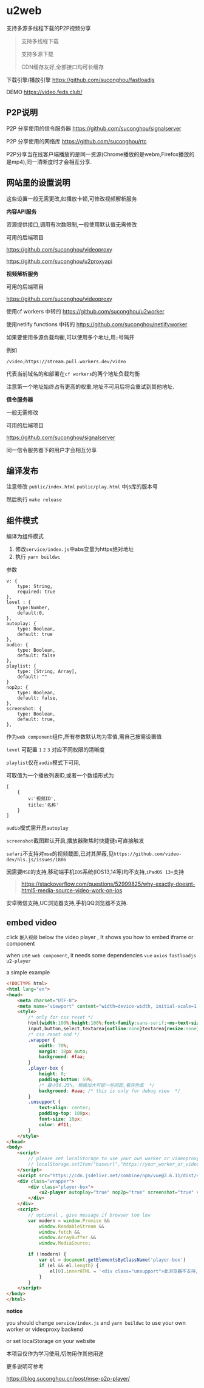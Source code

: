 # u2web

支持多源多线程下载的P2P视频分享

> 支持多线程下载
> 
> 支持多源下载
> 
> CDN缓存友好,全部接口均可长缓存

下载引擎/播放引擎 https://github.com/suconghou/fastloadjs

DEMO https://video.feds.club/

## P2P说明

P2P 分享使用的信令服务器 https://github.com/suconghou/signalserver

P2P 分享使用的网络库 https://github.com/suconghou/rtc


P2P分享当在线客户端播放的是同一资源(Chrome播放的是webm,Firefox播放的是mp4),同一清晰度时才会相互分享.

## 网站里的设置说明

这些设置一般无需更改,如播放卡顿,可修改视频解析服务

**内容API服务**

资源提供接口,调用有次数限制,一般使用默认值无需修改

可用的后端项目 

https://github.com/suconghou/videoproxy

https://github.com/suconghou/u2proxyapi




**视频解析服务**

可用的后端项目

https://github.com/suconghou/videoproxy

使用cf workers 中转的 https://github.com/suconghou/u2worker

使用netlify functions 中转的 https://github.com/suconghou/netlifyworker

如果要使用多源负载均衡,可以使用多个地址,用`;`号隔开

例如

`/video;https://stream.pull.workers.dev/video`

代表当前域名的和部署在`cf workers`的两个地址负载均衡

注意第一个地址始终占有更高的权重,地址不可用后将会重试到其他地址.



**信令服务器**

一般无需修改

可用的后端项目

https://github.com/suconghou/signalserver

同一信令服务器下的用户才会相互分享

## 编译发布

注意修改 `public/index.html` `public/play.html` 中js库的版本号

然后执行 `make release`

## 组件模式

编译为组件模式

1. 修改`service/index.js`中abs变量为https绝对地址
2. 执行 `yarn buildwc`

参数
```
v: {
    type: String,
    required: true
},
level : {
    type:Number,
    default:0,
},
autoplay: {
    type: Boolean,
    default: true
},
audio: {
    type: Boolean,
    default: false
},
playlist: {
    type: [String, Array],
    default: ""
}
nop2p: {
    type: Boolean,
    default: false,
},
screenshot: {
    type: Boolean,
    default: true,
},

```

作为`web component`组件,所有参数默认均为零值,需自己按需设置值

`level` 可配置 `1` `2` `3` 对应不同权限的清晰度

`playlist`仅在`audio`模式下可用,

可取值为一个播放列表ID,或者一个数组形式为

```
[
    {
        v:'视频ID',
        title:'名称'
    }
]
```

`audio`模式需开启`autoplay`

`screenshot`截图默认开启,播放器聚焦时快捷键`s`可直接触发

`safari`不支持对`mse`的视频截图,已对其屏蔽,见`https://github.com/video-dev/hls.js/issues/1806`

因需要`MSE`的支持,移动端手机`IOS`系统(IOS13,14等)均不支持,`iPadOS 13+`支持
>
> https://stackoverflow.com/questions/52999825/why-exactly-doesnt-html5-media-source-video-work-on-ios

安卓微信支持,UC浏览器支持,手机QQ浏览器不支持.


## embed video

click `嵌入视频` below the video player , It shows you how to embed iframe or component

when use `web component`, it needs some dependencies `vue` `axios` `fastloadjs` `u2-player`

a simple example 

```html
<!DOCTYPE html>
<html lang="en">
<head>
    <meta charset="UTF-8">
    <meta name="viewport" content="width=device-width, initial-scale=1.0">
    <style>
        /* only for css reset */
        html{width:100%;height:100%;font-family:sans-serif;-ms-text-size-adjust:100%;-webkit-text-size-adjust:100%;-webkit-font-smoothing:antialiased}body{margin:0;width:100%;height:100%;}article,aside,details,figcaption,figure,footer,header,hgroup,main,menu,nav,section,summary{display:block}audio,canvas,progress,video{display:inline-block;vertical-align:baseline}audio:not([controls]){display:none;height:0}[hidden],template{display:none}a{background-color:transparent}a:active,a:hover{outline:0}abbr[title]{border-bottom:1px dotted}b,strong{font-weight:bold}dfn{font-style:italic}h1{font-size:2em;margin:.67em 0}mark{background:#ff0;color:#000}small{font-size:80%}sub,sup{font-size:75%;line-height:0;position:relative;vertical-align:baseline}sup{top:-0.5em}sub{bottom:-0.25em}img{border:0}svg:not(:root){overflow:hidden}figure{margin:1em 40px}hr{box-sizing:content-box;height:0}pre{overflow:auto}code,kbd,pre,samp{font-family:monospace,monospace;font-size:1em}button,input,optgroup,select,textarea{color:inherit;font:inherit;margin:0}button{overflow:visible}button,select{text-transform:none}button,html input[type="button"],input[type="reset"],input[type="submit"]{-webkit-appearance:button;cursor:pointer}button[disabled],html input[disabled]{cursor:default}button::-moz-focus-inner,input::-moz-focus-inner{border:0;padding:0}input{line-height:normal}input[type="checkbox"],input[type="radio"]{box-sizing:border-box;padding:0}input[type="number"]::-webkit-inner-spin-button,input[type="number"]::-webkit-outer-spin-button{height:auto}input[type="search"]{-webkit-appearance:textfield;box-sizing:content-box}input[type="search"]::-webkit-search-cancel-button,input[type="search"]::-webkit-search-decoration{-webkit-appearance:none}fieldset{border:1px solid silver;margin:0 2px;padding:.35em .625em .75em}legend{border:0;padding:0}textarea{overflow:auto}optgroup{font-weight:bold}table{border-collapse:collapse;border-spacing:0}td,th{padding:0}
        input,button,select,textarea{outline:none}textarea{resize:none}a{text-decoration:none;color:#000}ul{padding-left:0;list-style:none;}
        /* css reset end */
        .wrapper {
            width: 70%;
            margin: 10px auto;
            background: #faa;
        }
        .player-box {
            height: 0;
            padding-bottom: 59%;
            /* 最小56.25%, 稍微加大可留一些间距,看灰色底  */
            background: #aaa; /* this is only for debug view  */
        }
        .unsupport {
            text-align: center;
            padding-top: 100px;
            font-size: 16px;
            color: #f11;
        }
    </style>
</head>
<body>
    <script>
        // please set localStorage to use your own worker or videoproxy
        // localStorage.setItem("baseurl","https://your_worker_or_videoproxy_domain/video");
    </script>
    <script src="https://cdn.jsdelivr.net/combine/npm/vue@2.6.11/dist/vue.min.js,npm/axios@0.19.2/dist/axios.min.js,gh/suconghou/assets@0e9b7c4/fastload.min.js,gh/suconghou/assets@0e9b7c4/u2-player.min.js"></script>
    <div class="wrapper">
        <div class="player-box">
            <u2-player autoplay="true" nop2p="true" screenshot="true" v="9-4aWqk7b0k" id="video"></u2-player>
        </div>
    </div>
    <script>
        // optional , give message if browser too low
        var modern = window.Promise &&
            window.ReadableStream &&
            window.fetch &&
            window.ArrayBuffer &&
            window.MediaSource;

        if (!modern) {
            var el = document.getElementsByClassName('player-box')
            if (el && el.length) {
                el[0].innerHTML = '<div class="unsupport">此浏览器不支持,请更换浏览器</div>'
            }
        }
    </script>
</body>
</html>
```

**notice**

you should change `service/index.js` and `yarn buildwc` to use your own worker or videoproxy backend

or set localStorage on your website


本项目仅作为学习使用,切勿用作其他用途

更多说明可参考

https://blog.suconghou.cn/post/mse-p2p-player/